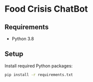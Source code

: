 # Food Crisis ChatBot

## Requirements

- Python 3.8

## Setup

Install required Python packages: 
```bash
pip install -r requirements.txt
```

